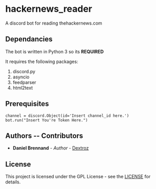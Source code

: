 # hackernews_reader
A discord bot for reading thehackernews.com

## Dependancies
The bot is written in Python 3 so its **REQUIRED**

It requires the following packages:

1. discord.py
2. asyncio
3. feedparser
4. html2text

## Prerequisites

```
channel = discord.Object(id='Insert channel_id here.')
bot.run("Insert You're Token Here.")
```

## Authors -- Contributors

* **Daniel Brennand** - *Author* - [Dextroz](https://github.com/Dextroz)

## License

This project is licensed under the GPL License - see the [LICENSE](LICENSE) for details.
